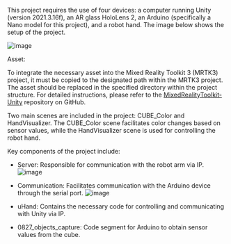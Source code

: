 
This project requires the use of four devices: a computer running Unity (version 2021.3.16f), an AR glass HoloLens 2, an Arduino (specifically a Nano model for this project), and a robot hand. The image below shows the setup of the project.

![image](https://github.com/user-attachments/assets/5f1f47f1-fd31-4c2a-adb6-33a2ec849088)

Asset:

To integrate the necessary asset into the Mixed Reality Toolkit 3 (MRTK3) project, it must be copied to the designated path within the MRTK3 project. The asset should be replaced in the specified directory within the project structure. For detailed instructions, please refer to the [MixedRealityToolkit-Unity](https://github.com/MixedRealityToolkit/MixedRealityToolkit-Unity) repository on GitHub.

Two main scenes are included in the project: CUBE_Color and HandVisualizer. The CUBE_Color scene facilitates color changes based on sensor values, while the HandVisualizer scene is used for controlling the robot hand.

Key components of the project include:

- Server: Responsible for communication with the robot arm via IP.
![image](https://github.com/user-attachments/assets/c7cb1819-ffb0-4a67-a511-8d60806867ab)

- Communication: Facilitates communication with the Arduino device through the serial port.
![image](https://github.com/user-attachments/assets/478dd78c-6411-4e21-87a7-dc8f885047f2)


- uHand: Contains the necessary code for controlling and communicating with Unity via IP.

- 0827_objects_capture: Code segment for Arduino to obtain sensor values from the cube.
